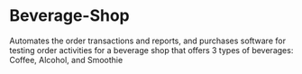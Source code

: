 # Beverage-Shop
Automates the order transactions and reports, and purchases software for testing order activities for a beverage shop that offers 3 types of beverages: Coffee, Alcohol, and Smoothie
